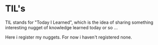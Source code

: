 # TIL's

TIL stands for "Today I Learned", which is the idea of sharing something
interesting nugget of knowledge learned today or so ... 

Here i register my nuggets. For now i haven't registered none.
